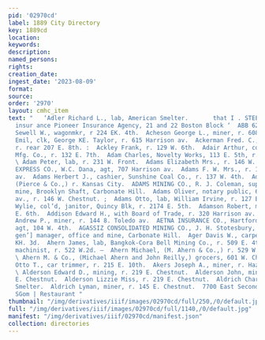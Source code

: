 ```yaml
---
pid: '02970cd'
label: 1889 City Directory
key: 1889cd
location: 
keywords: 
description: 
named_persons: 
rights: 
creation_date: 
ingest_date: '2023-08-09'
format: 
source: 
order: '2970'
layout: cmhc_item
text: "   ‘Adler Richard L., lab, American Smelter.       that I . STEEL & VAN VALKENBURGH,
  insur ance Pioneer Insurance Agency, 21 and 22 Boston Block ‘  ABB 62 ALD  Abbott
  Sewell W., wagonmkr, r 224 EK. 4th.  Acheson George L., miner, r. 608 W. Elm.  Ackerman
  Emil, clk, George KE. Taylor, r. 615 Harrison av.  Ackerman Fred. C., carpenter,
  r. rear 207 E. 8th. :  Ackley Frank, r. 129 W. 6th.  Adair Arthur, collector, Singer
  Mfg. Co., r. 132 E. 7th.  Adam Charles, Novelty Works, 113 E. 5th, r. 330 W. 2d.
  \ Adam Peter, lab, r. 231 W. Front.  Adams Elizabeth Mrs., r. 146 W. Chestnut.  ADAMS
  EXPRESS CO., W.C. Dana, agt, 707 Harrison av.  Adams F. W. Mrs., r. 1207 Harrison
  av.  Adams Herbert J., cashier, Sunshine Coal Co., r. 137 W. 4th.  Adams James A.,
  (Pierce & Co.,) r. Kansas City.  ADAMS MINING CO., R. J. Coleman, supt, office at
  mine, Brooklyn Shaft, Carbonate Hill.  Adams Oliver, notary public, 601 Harrison
  av., r. 146 W. Chestnut. ;  Adams Otto, lab, William Irvine, r. 127 E. 4th.  Adams
  Wylie, col’d, janitor, Quincy Blk, r. 2174 E. 5th.  Adamson Robert, mimer, r. 818
  E. 6th.  Addison Edward H., with Board of Trade, r. 320 Harrison av.     Adolphson
  Andrew P., miner, r. 144 8. Toledo av.  AETNA INSURANCE CO., Hartford, W. L. Thompson,
  agt, 104 W. 4th.  AGASSIZ CONSOLIDATED MINING CO., J. H. Stotesbury, pres’t and
  gen’] manager, office and mine, Carbonate Hill.  Ager Davis W., carpenter, r. 509
  KH. 3d.  Ahern James, lab, Bangkok-Cora Bell Mining Co., r. 509 E. 4th.  Ahern John,
  machinist, r. 522 W.2d. —  Ahern Michael, (M. Ahern & Co.,) r. 529 W. Chestnut.
  \ Ahern M. & Co., (Michael Ahern and John Reilly,) grocers, 601 W. Chestnut.  Ahrens
  Otto T., car trimmer, r. 215 E. 10th.  Akers Joseph A., miner, r. Hazel, cor. 18th.
  \ Alderson Edward D., mining, r. 219 E. Chestnut.  Alderson John, mining, r. 219
  E. Chestnut.  Alderson Lizzie Miss, r. 219 E. Chestnut.  Aldrich Charles, lab, American
  Smelter.  Aldrich Lyman, miner, r. 145 E. Chestnut.  7700 East Second street. HayHUrst
  SGom | Restaurant "
thumbnail: "/img/derivatives/iiif/images/02970cd/full/250,/0/default.jpg"
full: "/img/derivatives/iiif/images/02970cd/full/1140,/0/default.jpg"
manifest: "/img/derivatives/iiif/02970cd/manifest.json"
collection: directories
---
```


